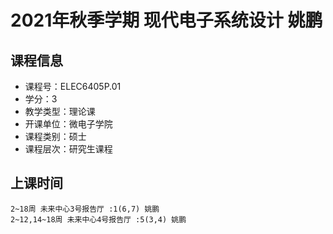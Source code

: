 # 2021年秋季学期 现代电子系统设计 姚鹏






## 课程信息

- 课程号：ELEC6405P.01
- 学分：3
- 教学类型：理论课
- 开课单位：微电子学院
- 课程类别：硕士
- 课程层次：研究生课程

## 上课时间

```
2~18周 未来中心3号报告厅 :1(6,7) 姚鹏
2~12,14~18周 未来中心4号报告厅 :5(3,4) 姚鹏
```

